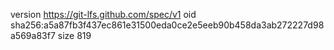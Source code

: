 version https://git-lfs.github.com/spec/v1
oid sha256:a5a87fb3f437ec861e31500eda0ce2e5eeb90b458da3ab272227d98a569a83f7
size 819

